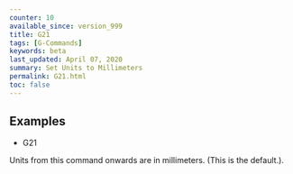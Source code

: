 ```yaml
---
counter: 10
available_since: version_999
title: G21
tags: [G-Commands] 
keywords: beta 
last_updated: April 07, 2020 
summary: Set Units to Millimeters 
permalink: G21.html
toc: false 
---
```



## Examples

* G21

Units from this command onwards are in millimeters. (This is the default.).

